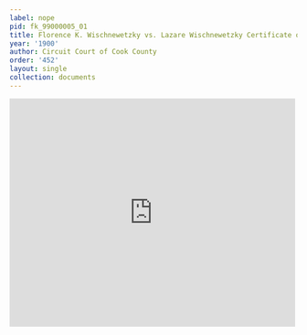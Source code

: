 ```yaml
---
label: nope
pid: fk_99000005_01
title: Florence K. Wischnewetzky vs. Lazare Wischnewetzky Certificate of Evidence
year: '1900'
author: Circuit Court of Cook County
order: '452'
layout: single
collection: documents
---
```

<iframe src="https://northwestern.app.box.com/embed/s/y0ye3ovcsof7fwtvctlu577s691adm3z?sortColumn=date&view=list" width="500" height="400" frameborder="0" allowfullscreen webkitallowfullscreen msallowfullscreen></iframe>
